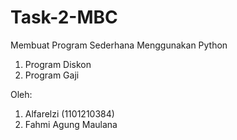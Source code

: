 # Task-2-MBC

Membuat Program Sederhana Menggunakan Python
1. Program Diskon
2. Program Gaji

Oleh:
1. Alfarelzi (1101210384)
2. Fahmi Agung Maulana 
